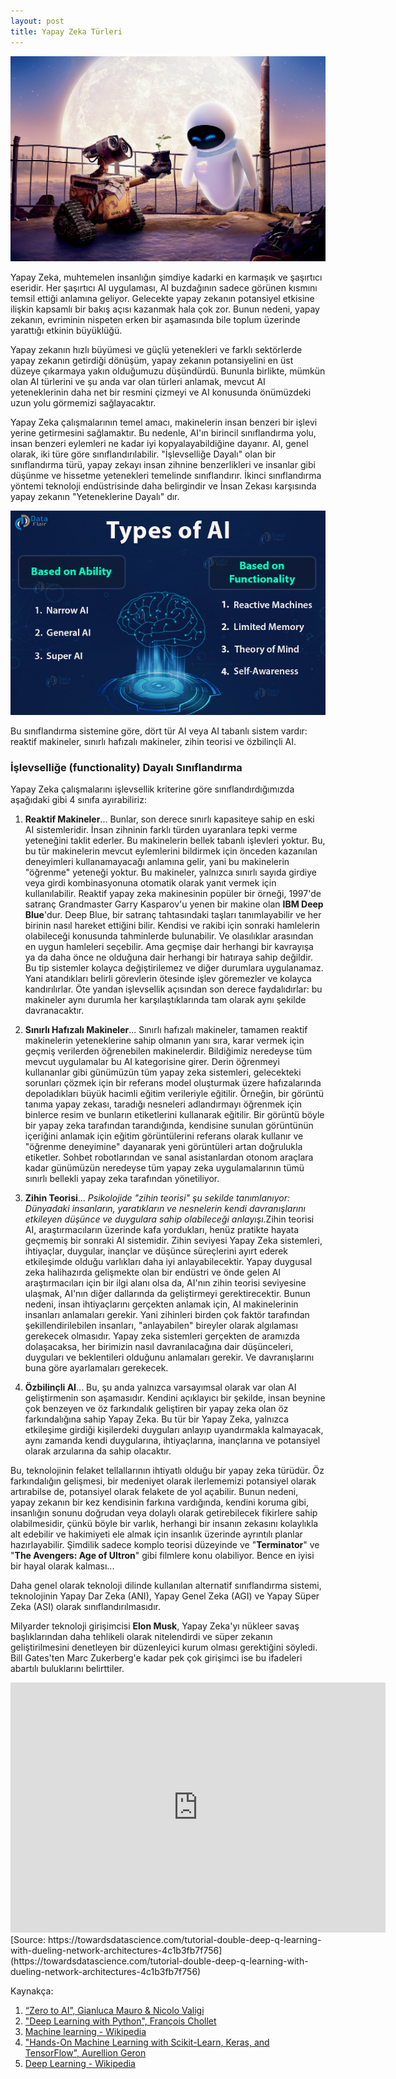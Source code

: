 ```yaml
---
layout: post
title: Yapay Zeka Türleri
---
```


![](/images2/WalleAndEve.jpg)


Yapay Zeka, muhtemelen insanlığın şimdiye kadarki en karmaşık ve şaşırtıcı eseridir. Her şaşırtıcı AI uygulaması, AI buzdağının sadece görünen kısmını temsil ettiği anlamına geliyor. Gelecekte yapay zekanın potansiyel etkisine ilişkin kapsamlı bir bakış açısı kazanmak hala çok zor. Bunun nedeni, yapay zekanın, evriminin nispeten erken bir aşamasında bile toplum üzerinde yarattığı etkinin büyüklüğü.

Yapay zekanın hızlı büyümesi ve güçlü yetenekleri ve farklı sektörlerde yapay zekanın getirdiği dönüşüm, yapay zekanın potansiyelini en üst düzeye çıkarmaya yakın olduğumuzu düşündürdü. Bununla birlikte, mümkün olan AI türlerini ve şu anda var olan türleri anlamak, mevcut AI yeteneklerinin daha net bir resmini çizmeyi ve AI konusunda önümüzdeki uzun yolu görmemizi sağlayacaktır.

Yapay Zeka çalışmalarının temel amacı, makinelerin insan benzeri bir işlevi yerine getirmesini sağlamaktır. Bu nedenle, AI'ın birincil sınıflandırma yolu, insan benzeri eylemleri ne kadar iyi kopyalayabildiğine dayanır. AI, genel olarak, iki türe göre sınıflandırılabilir. "İşlevselliğe Dayalı" olan bir sınıflandırma türü, yapay zekayı insan zihnine benzerlikleri ve insanlar gibi düşünme ve hissetme yetenekleri temelinde sınıflandırır. İkinci sınıflandırma yöntemi teknoloji endüstrisinde daha belirgindir ve İnsan Zekası karşısında yapay zekanın "Yeteneklerine Dayalı" dır.

<p>
  <kbd>
    <img src="/images2/types-Of-AI.jpg" width="600">
  </kbd>
</p>

Bu sınıflandırma sistemine göre, dört tür AI veya AI tabanlı sistem vardır: reaktif makineler, sınırlı hafızalı makineler, zihin teorisi ve özbilinçli AI.

<h3>İşlevselliğe (functionality) Dayalı Sınıflandırma</h3>
Yapay Zeka çalışmalarını işlevsellik kriterine göre sınıflandırdığımızda aşağıdaki gibi 4 sınıfa ayırabiliriz:

1. **Reaktif Makineler**... Bunlar, son derece sınırlı kapasiteye sahip en eski AI sistemleridir. İnsan zihninin farklı türden uyaranlara tepki verme yeteneğini taklit ederler. Bu makinelerin bellek tabanlı işlevleri yoktur. Bu, bu tür makinelerin mevcut eylemlerini bildirmek için önceden kazanılan deneyimleri kullanamayacağı anlamına gelir, yani bu makinelerin "öğrenme" yeteneği yoktur. Bu makineler, yalnızca sınırlı sayıda girdiye veya girdi kombinasyonuna otomatik olarak yanıt vermek için kullanılabilir. Reaktif yapay zeka makinesinin popüler bir örneği, 1997'de satranç Grandmaster Garry Kasparov'u yenen bir makine olan **IBM Deep Blue**'dur. Deep Blue, bir satranç tahtasındaki taşları tanımlayabilir ve her birinin nasıl hareket ettiğini bilir. Kendisi ve rakibi için sonraki hamlelerin olabileceği konusunda tahminlerde bulunabilir. Ve olasılıklar arasından en uygun hamleleri seçebilir. Ama geçmişe dair herhangi bir kavrayışa ya da daha önce ne olduğuna dair herhangi bir hatıraya sahip değildir. Bu tip sistemler kolayca değiştirilemez ve diğer durumlara uygulanamaz. Yani atandıkları belirli görevlerin ötesinde işlev göremezler ve kolayca kandırılırlar. Öte yandan işlevsellik açısından son derece faydalıdırlar: bu makineler aynı durumla her karşılaştıklarında tam olarak aynı şekilde davranacaktır.

2. **Sınırlı Hafızalı Makineler**... Sınırlı hafızalı makineler, tamamen reaktif makinelerin yeteneklerine sahip olmanın yanı sıra, karar vermek için geçmiş verilerden öğrenebilen makinelerdir. Bildiğimiz neredeyse tüm mevcut uygulamalar bu AI kategorisine girer. Derin öğrenmeyi kullananlar gibi günümüzün tüm yapay zeka sistemleri, gelecekteki sorunları çözmek için bir referans model oluşturmak üzere hafızalarında depoladıkları büyük hacimli eğitim verileriyle eğitilir. Örneğin, bir görüntü tanıma yapay zekası, taradığı nesneleri adlandırmayı öğrenmek için binlerce resim ve bunların etiketlerini kullanarak eğitilir. Bir görüntü böyle bir yapay zeka tarafından tarandığında, kendisine sunulan görüntünün içeriğini anlamak için eğitim görüntülerini referans olarak kullanır ve "öğrenme deneyimine" dayanarak yeni görüntüleri artan doğrulukla etiketler. Sohbet robotlarından ve sanal asistanlardan otonom araçlara kadar günümüzün neredeyse tüm yapay zeka uygulamalarının tümü sınırlı bellekli yapay zeka tarafından yönetiliyor.

3. **Zihin Teorisi**... _Psikolojide "zihin teorisi" şu sekilde tanımlanıyor: Dünyadaki insanların, yaratıkların ve nesnelerin kendi davranışlarını etkileyen düşünce ve duygulara sahip olabileceği anlayışı_.Zihin teorisi AI, araştırmacıların üzerinde kafa yordukları, henüz pratikte hayata geçmemiş bir sonraki AI sistemidir. Zihin seviyesi Yapay Zeka sistemleri, ihtiyaçlar, duygular, inançlar ve düşünce süreçlerini ayırt ederek etkileşimde olduğu varlıkları daha iyi anlayabilecektir. Yapay duygusal zeka halihazırda gelişmekte olan bir endüstri ve önde gelen AI araştırmacıları için bir ilgi alanı olsa da, AI'nın zihin teorisi seviyesine ulaşmak, AI'nın diğer dallarında da geliştirmeyi gerektirecektir. Bunun nedeni, insan ihtiyaçlarını gerçekten anlamak için, AI makinelerinin insanları anlamaları gerekir. Yani zihinleri birden çok faktör tarafından şekillendirilebilen insanları, "anlayabilen" bireyler olarak algılaması gerekecek olmasıdır. Yapay zeka sistemleri gerçekten de aramızda dolaşacaksa, her birimizin nasıl davranılacağına dair düşünceleri, duyguları ve beklentileri olduğunu anlamaları gerekir. Ve davranışlarını buna göre ayarlamaları gerekecek.

4. **Özbilinçli AI**... Bu, şu anda yalnızca varsayımsal olarak var olan AI geliştirmenin son aşamasıdır. Kendini açıklayıcı bir şekilde, insan beynine çok benzeyen ve öz farkındalık geliştiren bir yapay zeka olan öz farkındalığına sahip Yapay Zeka. Bu tür bir Yapay Zeka, yalnızca etkileşime girdiği kişilerdeki duyguları anlayıp uyandırmakla kalmayacak, aynı zamanda kendi duygularına, ihtiyaçlarına, inançlarına ve potansiyel olarak arzularına da sahip olacaktır. 

Bu, teknolojinin felaket tellallarının ihtiyatlı olduğu bir yapay zeka türüdür. Öz farkındalığın gelişmesi, bir medeniyet olarak ilerlememizi potansiyel olarak artırabilse de, potansiyel olarak felakete de yol açabilir. Bunun nedeni, yapay zekanın bir kez kendisinin farkına vardığında, kendini koruma gibi, insanlığın sonunu doğrudan veya dolaylı olarak getirebilecek fikirlere sahip olabilmesidir, çünkü böyle bir varlık, herhangi bir insanın zekasını kolaylıkla alt edebilir ve hakimiyeti ele almak için insanlık üzerinde ayrıntılı planlar hazırlayabilir. Şimdilik sadece komplo teorisi düzeyinde ve "**Terminator**" ve "**The Avengers: Age of Ultron**" gibi filmlere konu olabiliyor. Bence en iyisi bir hayal olarak kalması...


Daha genel olarak teknoloji dilinde kullanılan alternatif sınıflandırma sistemi, teknolojinin Yapay Dar Zeka (ANI), Yapay Genel Zeka (AGI) ve Yapay Süper Zeka (ASI) olarak sınıflandırılmasıdır.


Milyarder teknoloji girişimcisi **Elon Musk**, Yapay Zeka'yı nükleer savaş başlıklarından daha tehlikeli olarak nitelendirdi ve süper zekanın geliştirilmesini denetleyen bir düzenleyici kurum olması gerektiğini söyledi. Bill Gates'ten Marc Zukerberg'e kadar pek çok girişimci ise bu ifadeleri abartılı buluklarını belirttiler.


<iframe src="https://www.youtube.com/embed/TmPfTpjtdgg" width="600" height="400"  frameborder="0" allow="allowfullscreen">
</iframe>
[Source: https://towardsdatascience.com/tutorial-double-deep-q-learning-with-dueling-network-architectures-4c1b3fb7f756](https://towardsdatascience.com/tutorial-double-deep-q-learning-with-dueling-network-architectures-4c1b3fb7f756)

Kaynakça:
1. [“Zero to AI”, Gianluca Mauro & Nicolo Valigi](https://www.manning.com/books/zero-to-ai#:~:text=About%20the%20book,AI%20to%20shape%20their%20industries)
2. ["Deep Learning with Python", François Chollet](https://www.manning.com/books/deep-learning-with-python)
3. [Machine learning - Wikipedia](https://en.wikipedia.org/wiki/Machine_learning)
4. ["Hands-On Machine Learning with Scikit-Learn, Keras, and TensorFlow", Aurellion Geron](https://www.amazon.com/Hands-Machine-Learning-Scikit-Learn-TensorFlow/dp/1492032646)
5. [Deep Learning - Wikipedia](https://en.wikipedia.org/wiki/Deep_learning)

